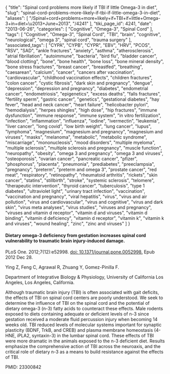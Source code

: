 {
    "title": "Spinal cord problems more likely if TBI if little Omega-3 in diet",
    "slug": "spinal-cord-problems-more-likely-if-tbi-if-little-omega-3-in-diet",
    "aliases": [
        "/Spinal+cord+problems+more+likely+if+TBI+if+little+Omega-3+in+diet+\u2013+June+2013",
        "/4241"
    ],
    "tiki_page_id": 4241,
    "date": "2013-06-26",
    "categories": [
        "Cognitive",
        "Omega-3",
        "Spinal Cord"
    ],
    "tags": [
        "Cognitive",
        "Omega-3",
        "Spinal Cord",
        "TBI",
        "brain",
        "cognitive",
        "neurological",
        "omega 3",
        "spinal cord",
        "trauma surgery"
    ],
    "associated_tags": [
        "CYPA",
        "CYPB",
        "CYPR",
        "EBV",
        "HRV",
        "PCOS",
        "RSV",
        "SAD",
        "ankle fractures",
        "anxiety",
        "asthma",
        "atherosclerosis",
        "atrial fibrillation",
        "autoimmune",
        "bacteria",
        "bird flu",
        "bladder cancer",
        "blood clotting",
        "bone",
        "bone health",
        "bone loss",
        "bone mineral density",
        "bone stress fractures",
        "breast cancer",
        "breastfed",
        "breathing",
        "caesarean",
        "calcium",
        "cancer",
        "cancers after vaccination",
        "cardiovascular",
        "childhood vaccination effects",
        "children fractures",
        "colon cancer",
        "cystic fibrosis",
        "dark skin and pregnancy",
        "dengue",
        "depression",
        "depression and pregnancy",
        "diabetes",
        "endometrial cancer",
        "endometriosis",
        "epigenetics",
        "excess deaths",
        "falls fractures",
        "fertility sperm",
        "gastric cancer",
        "genetics",
        "gestational diabetes",
        "hay fever",
        "head and neck cancer",
        "heart failure",
        "helicobacter pylori",
        "hemodialysis",
        "herpes shingles",
        "high dose",
        "hip fractures",
        "immune dysfunction",
        "immune response",
        "immune system",
        "in vitro fertilization",
        "infection",
        "inflammation",
        "influenza",
        "iodine",
        "ivermectin",
        "leukemia",
        "liver cancer",
        "long covid",
        "low birth weight",
        "lung cancer",
        "lupus",
        "lymphoma",
        "magnesium",
        "magnesium and pregnancy",
        "magnesium and viruses",
        "masks",
        "melanoma",
        "metabolic",
        "metabolic syndrome",
        "miscarriage",
        "mononucleosis",
        "mood disorders",
        "multiple myeloma",
        "multiple sclerosis",
        "multiple sclerosis and pregnancy",
        "muscle function",
        "neuropathy",
        "obesity",
        "omega 3 and pregnancy",
        "omega 3 and viruses",
        "osteoporosis",
        "ovarian cancer",
        "pancreatic cancer",
        "pfizer",
        "phosphorus",
        "placenta",
        "pneumonia",
        "prediabetes",
        "preeclampsia",
        "pregnancy",
        "preterm",
        "preterm and omega 3",
        "prostate cancer",
        "red meat",
        "respiratory",
        "retinopathy",
        "rheumatoid arthritis",
        "rickets",
        "skin cancer",
        "statins",
        "stillbirth",
        "stroke",
        "systemic sclerosis",
        "telomere",
        "therapeutic intervention",
        "thyroid cancer",
        "tuberculosis",
        "type 1 diabetes",
        "ultraviolet light",
        "urinary tract infection",
        "vaccination",
        "vaccination and pregnancy",
        "viral hepatitis",
        "virus",
        "virus and air pollution",
        "virus and cardiovascular",
        "virus and cognitive",
        "virus and dark skin",
        "virus meta analyses",
        "virus studies",
        "viruses and pregnancy",
        "viruses and vitamin d receptor",
        "vitamin d and viruses",
        "vitamin d binding",
        "vitamin d deficiency",
        "vitamin d receptor",
        "vitamin k",
        "vitamin k and viruses",
        "wound healing",
        "zinc",
        "zinc and viruses"
    ]
}


#### Dietary omega-3 deficiency from gestation increases spinal cord vulnerability to traumatic brain injury-induced damage.

PLoS One. 2012;7(12):e52998. [doi: 10.1371/journal.pone.0052998.](https://doi.org/10.1371/journal.pone.0052998.) Epub 2012 Dec 28.

Ying Z, Feng C, Agrawal R, Zhuang Y, Gomez-Pinilla F.

Department of Integrative Biology & Physiology, University of California Los Angeles, Los Angeles, California.

Although traumatic brain injury (TBI) is often associated with gait deficits, the effects of TBI on spinal cord centers are poorly understood. We seek to determine the influence of TBI on the spinal cord and the potential of dietary omega-3 (n-3) fatty acids to counteract these effects. Male rodents exposed to diets containing adequate or deficient levels of n-3 since gestation received a moderate fluid percussion injury when becoming 14 weeks old. TBI reduced levels of molecular systems important for synaptic plasticity (BDNF, TrkB, and CREB) and plasma membrane homeostasis (4-HNE, iPLA2, syntaxin-3) in the lumbar spinal cord. These effects of TBI were more dramatic in the animals exposed to the n-3 deficient diet. Results emphasize the comprehensive action of TBI across the neuroaxis, and the critical role of dietary n-3 as a means to build resistance against the effects of TBI.

PMID:     23300842